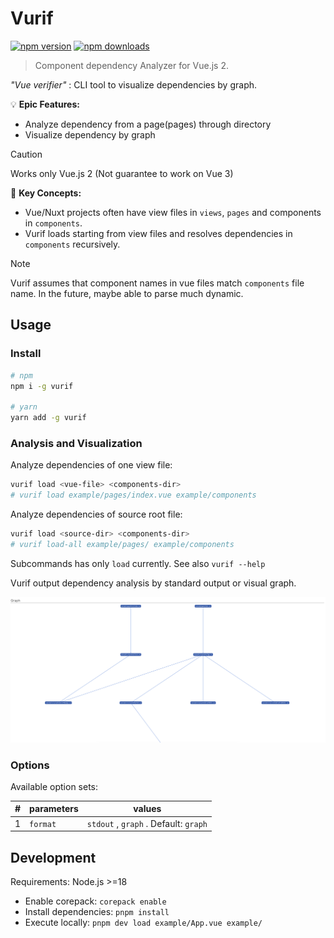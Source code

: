 # Vurif

[![npm version](https://img.shields.io/npm/v/vurif?color=yellow)](https://npmjs.com/package/vurif)
[![npm downloads](https://img.shields.io/npm/dm/vurif?color=yellow)](https://npmjs.com/package/vurif)

> Component dependency Analyzer for Vue.js 2.

*"Vue verifier"* : CLI tool to visualize dependencies by graph.

💡 **Epic Features:**

- Analyze dependency from a page(pages) through directory
- Visualize dependency by graph

> [!CAUTION]
> Works only Vue.js 2 (Not guarantee to work on Vue 3)

📒 **Key Concepts:**

- Vue/Nuxt projects often have view files in `views`, `pages` and components in `components`.
- Vurif loads starting from view files and resolves dependencies in `components` recursively.

> [!NOTE]  
> Vurif assumes that component names in vue files match `components` file name.
> In the future, maybe able to parse much dynamic.

## Usage

### Install

```bash
# npm
npm i -g vurif

# yarn
yarn add -g vurif
```

### Analysis and Visualization

Analyze dependencies of one view file:

```bash
vurif load <vue-file> <components-dir>
# vurif load example/pages/index.vue example/components
```

Analyze dependencies of source root file:

```bash
vurif load <source-dir> <components-dir>
# vurif load-all example/pages/ example/components
```

Subcommands has only `load` currently. See also `vurif --help`

Vurif output dependency analysis by standard output or visual graph.

![graph](./docs/graph-image.png)

### Options

Available option sets:

|#|parameters|values|
| ---- | ---- | ---- |
|1| `format` | `stdout` , `graph` . Default: `graph` |

## Development

Requirements: Node.js >=18

- Enable corepack: `corepack enable`
- Install dependencies: `pnpm install`
- Execute locally: `pnpm dev load example/App.vue example/`
